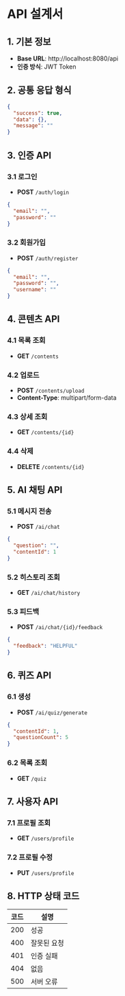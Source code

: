 # API 설계서

## 1. 기본 정보

- **Base URL**: http://localhost:8080/api
- **인증 방식**: JWT Token

## 2. 공통 응답 형식

```json
{
  "success": true,
  "data": {},
  "message": ""
}
```

## 3. 인증 API

### 3.1 로그인
- **POST** `/auth/login`
```json
{
  "email": "",
  "password": ""
}
```

### 3.2 회원가입
- **POST** `/auth/register`
```json
{
  "email": "",
  "password": "",
  "username": ""
}
```

## 4. 콘텐츠 API

### 4.1 목록 조회
- **GET** `/contents`

### 4.2 업로드
- **POST** `/contents/upload`
- **Content-Type**: multipart/form-data

### 4.3 상세 조회
- **GET** `/contents/{id}`

### 4.4 삭제
- **DELETE** `/contents/{id}`

## 5. AI 채팅 API

### 5.1 메시지 전송
- **POST** `/ai/chat`
```json
{
  "question": "",
  "contentId": 1
}
```

### 5.2 히스토리 조회
- **GET** `/ai/chat/history`

### 5.3 피드백
- **POST** `/ai/chat/{id}/feedback`
```json
{
  "feedback": "HELPFUL"
}
```

## 6. 퀴즈 API

### 6.1 생성
- **POST** `/ai/quiz/generate`
```json
{
  "contentId": 1,
  "questionCount": 5
}
```

### 6.2 목록 조회
- **GET** `/quiz`

## 7. 사용자 API

### 7.1 프로필 조회
- **GET** `/users/profile`

### 7.2 프로필 수정
- **PUT** `/users/profile`

## 8. HTTP 상태 코드

| 코드 | 설명 |
|------|------|
| 200 | 성공 |
| 400 | 잘못된 요청 |
| 401 | 인증 실패 |
| 404 | 없음 |
| 500 | 서버 오류 |